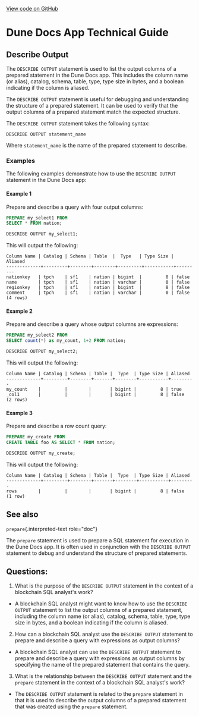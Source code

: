 [View code on GitHub](https://dune.com/docs/query/DuneSQL-reference/SQL-statement-syntax/describe-output.md)

# Dune Docs App Technical Guide

## Describe Output

The `DESCRIBE OUTPUT` statement is used to list the output columns of a prepared statement in the Dune Docs app. This includes the column name (or alias), catalog, schema, table, type, type size in bytes, and a boolean indicating if the column is aliased. 

The `DESCRIBE OUTPUT` statement is useful for debugging and understanding the structure of a prepared statement. It can be used to verify that the output columns of a prepared statement match the expected structure.

The `DESCRIBE OUTPUT` statement takes the following syntax:

``` text
DESCRIBE OUTPUT statement_name
```

Where `statement_name` is the name of the prepared statement to describe.

### Examples

The following examples demonstrate how to use the `DESCRIBE OUTPUT` statement in the Dune Docs app:

#### Example 1

Prepare and describe a query with four output columns:

``` sql
PREPARE my_select1 FROM
SELECT * FROM nation;

DESCRIBE OUTPUT my_select1;
```

This will output the following:

``` text
Column Name | Catalog | Schema | Table  |  Type   | Type Size | Aliased
-------------+---------+--------+--------+---------+-----------+---------
nationkey   | tpch    | sf1    | nation | bigint  |         8 | false
name        | tpch    | sf1    | nation | varchar |         0 | false
regionkey   | tpch    | sf1    | nation | bigint  |         8 | false
comment     | tpch    | sf1    | nation | varchar |         0 | false
(4 rows)
```

#### Example 2

Prepare and describe a query whose output columns are expressions:

``` sql
PREPARE my_select2 FROM
SELECT count(*) as my_count, 1+2 FROM nation;

DESCRIBE OUTPUT my_select2;
```

This will output the following:

``` text
Column Name | Catalog | Schema | Table |  Type  | Type Size | Aliased
-------------+---------+--------+-------+--------+-----------+---------
my_count    |         |        |       | bigint |         8 | true
_col1       |         |        |       | bigint |         8 | false
(2 rows)
```

#### Example 3

Prepare and describe a row count query:

``` sql
PREPARE my_create FROM
CREATE TABLE foo AS SELECT * FROM nation;

DESCRIBE OUTPUT my_create;
```

This will output the following:

``` text
Column Name | Catalog | Schema | Table |  Type  | Type Size | Aliased
-------------+---------+--------+-------+--------+-----------+---------
rows        |         |        |       | bigint |         8 | false
(1 row)
```

## See also

`prepare`{.interpreted-text role="doc"}

The `prepare` statement is used to prepare a SQL statement for execution in the Dune Docs app. It is often used in conjunction with the `DESCRIBE OUTPUT` statement to debug and understand the structure of prepared statements.
## Questions: 
 1. What is the purpose of the `DESCRIBE OUTPUT` statement in the context of a blockchain SQL analyst's work?
- A blockchain SQL analyst might want to know how to use the `DESCRIBE OUTPUT` statement to list the output columns of a prepared statement, including the column name (or alias), catalog, schema, table, type, type size in bytes, and a boolean indicating if the column is aliased.

2. How can a blockchain SQL analyst use the `DESCRIBE OUTPUT` statement to prepare and describe a query with expressions as output columns?
- A blockchain SQL analyst can use the `DESCRIBE OUTPUT` statement to prepare and describe a query with expressions as output columns by specifying the name of the prepared statement that contains the query.

3. What is the relationship between the `DESCRIBE OUTPUT` statement and the `prepare` statement in the context of a blockchain SQL analyst's work?
- The `DESCRIBE OUTPUT` statement is related to the `prepare` statement in that it is used to describe the output columns of a prepared statement that was created using the `prepare` statement.